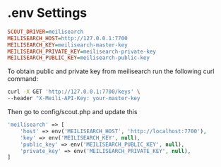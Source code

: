 # .env Settings
```ini
SCOUT_DRIVER=meilisearch
MEILISEARCH_HOST=http://127.0.0.1:7700
MEILISEARCH_KEY=meilisearch-master-key
MEILISEARCH_PRIVATE_KEY=meilisearch-private-key
MEILISEARCH_PUBLIC_KEY=meilisearch-public-key
```
To obtain public and private key from meilisearch run the following curl command:

```bash
curl -X GET 'http://127.0.0.1:7700/keys' \
--header "X-Meili-API-Key: your-master-key
```

Then go to config/scout.php and update this

```php
'meilisearch' => [
    'host' => env('MEILISEARCH_HOST', 'http://localhost:7700'),
    'key' => env('MEILISEARCH_KEY', null),
    'public_key' => env('MEILISEARCH_PUBLIC_KEY', null),
    'private_key' => env('MEILISEARCH_PRIVATE_KEY', null),
]
```